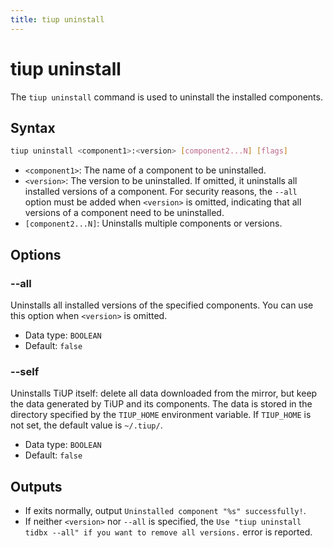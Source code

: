 ```yaml
---
title: tiup uninstall
---
```


# tiup uninstall

The `tiup uninstall` command is used to uninstall the installed components.

## Syntax

```sh
tiup uninstall <component1>:<version> [component2...N] [flags]
```

- `<component1>`: The name of a component to be uninstalled.
- `<version>`: The version to be uninstalled. If omitted, it uninstalls all installed versions of a component. For security reasons, the `--all` option must be added when `<version>` is omitted, indicating that all versions of a component need to be uninstalled.
- `[component2...N]`: Uninstalls multiple components or versions.

## Options

### --all

Uninstalls all installed versions of the specified components. You can use this option when `<version>` is omitted.

- Data type: `BOOLEAN`
- Default: `false`

### --self

Uninstalls TiUP itself: delete all data downloaded from the mirror, but keep the data generated by TiUP and its components. The data is stored in the directory specified by the `TIUP_HOME` environment variable. If `TIUP_HOME` is not set, the default value is `~/.tiup/`.

- Data type: `BOOLEAN`
- Default: `false`

## Outputs

- If exits normally, output `Uninstalled component "%s" successfully!`.
- If neither `<version>` nor `--all` is specified, the `Use "tiup uninstall tidbx --all" if you want to remove all versions.` error is reported.